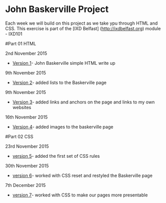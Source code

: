 John Baskerville Project
========================

Each week we will build on this project as we take ypu through HTML and CSS. This exercise is part of the [IXD Belfast] (http://ixdbelfast.org) module - IXD101

#Part 01 HTML

2nd November 2015

+ [Version 1](https://Chriskeno.github.io/john-baskerville/john_baskerville_version1.html)- John Baskerville simple HTML write up
 
9th November 2015

+ [Version 2](https://Chriskeno.github.io/john-baskerville/john_baskerville_version2.html)- added lists to the Baskerville page

9th November 2015

+ [Version 3](https://Chriskeno.github.io/john-baskerville/john_baskerville_version3.html)- added links and anchors on the page and links to my own websites
 
16th November 2015

+ [Version 4](https://Chriskeno.github.io/john-baskerville/john_baskerville_version4.html)- added images to the baskerville page
 
#Part 02 CSS

23rd November 2015

+ [version 5](https://Chriskeno.github.io/john-baskerville/john_baskerville_version5.html)- added the first set of CSS rules 

30th November 2015

+ [version 6](https://Chriskeno.github.io/john-baskerville/john_baskerville_version6.html)- worked with CSS reset and restyled the Baskerville page
 
7th December 2015

+ [version 7](https://Chriskeno.github.io/john-baskerville/john_baskerville_version7.html)- worked with CSS to make our pages more presentable



